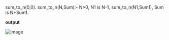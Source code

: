 sum_to_n(0,0).
sum_to_n(N,Sum):-
    N>0,
    N1 is N-1,
    sum_to_n(N1,Sum1),
    Sum is N+Sum1.

**output**



![image](https://github.com/user-attachments/assets/45ba5b64-2d0f-48b7-a8fd-a7844a3acf65)

